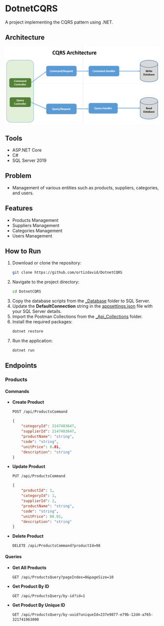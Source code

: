 # DotnetCQRS

A project implementing the CQRS pattern using .NET.

## Architecture
![CQRS Pattern](_Docs/cqrs-architecture.png)

## Tools
- ASP.NET Core
- C#
- SQL Server 2019

## Problem
- Management of various entities such as products, suppliers, categories, and users.

## Features
- Products Management
- Suppliers Management
- Categories Management
- Users Management

## How to Run
1. Download or clone the repository:
    ```sh
    git clone https://github.com/ortizdavid/DotnetCQRS
    ```
2. Navigate to the project directory:
    ```sh
    cd DotnetCQRS
    ```
3. Copy the database scripts from the [_Database](_Database) folder to SQL Server.
4. Update the **DefaultConnection** string in the [appsettings.json](appsettings.json) file with your SQL Server details.
5. Import the Postman Collections from the [_Api_Collections](_Api_Collections) folder.
6. Install the required packages:
    ```sh
    dotnet restore
    ```
7. Run the application:
    ```sh
    dotnet run
    ```

## Endpoints

### Products

#### Commands

- **Create Product**
    ```http
    POST /api/ProductsCommand
    ```
    ```json
    {
        "categoryId": 2147483647,
        "supplierId": 2147483647,
        "productName": "string",
        "code": "string",
        "unitPrice": 0.01,
        "description": "string"
    }
    ```
- **Update Product**
    ```http
    PUT /api/ProductsCommand
    ```
    ```json
    {
        "productId": 1,
        "categoryId": 1,
        "supplierId": 2,
        "productName": "string",
        "code": "string",
        "unitPrice": 80.01,
        "description": "string"
    }
    ```
- **Delete Product**
    ```http
    DELETE /api/ProductsCommand?productId=98
    ```

#### Queries

- **Get All Products**
    ```http
    GET /api/ProductsQuery?pageIndex=0&pageSize=10
    ```
- **Get Product By ID**
    ```http
    GET /api/ProductsQuery/by-id?id=1
    ```
- **Get Product By Unique ID**
    ```http
    GET /api/ProductsQuery/by-uuid?uniqueId=237e9877-e79b-12d4-a765-321741963000
    ```
